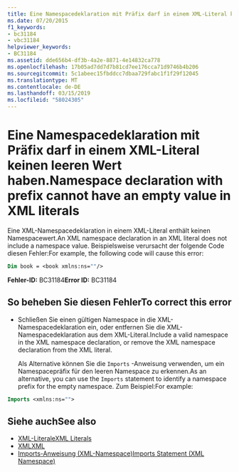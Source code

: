 ```yaml
---
title: Eine Namespacedeklaration mit Präfix darf in einem XML-Literal keinen leeren Wert haben.
ms.date: 07/20/2015
f1_keywords:
- bc31184
- vbc31184
helpviewer_keywords:
- BC31184
ms.assetid: dde656b4-df3b-4a2e-8871-4e14832ca778
ms.openlocfilehash: 17b05ad7dd7d7b81cd7ee176cca71d9746b4b206
ms.sourcegitcommit: 5c1abeec15fbddcc7dbaa729fabc1f1f29f12045
ms.translationtype: MT
ms.contentlocale: de-DE
ms.lasthandoff: 03/15/2019
ms.locfileid: "58024305"
---
```

# <a name="namespace-declaration-with-prefix-cannot-have-an-empty-value-in-xml-literals"></a><span data-ttu-id="95055-102">Eine Namespacedeklaration mit Präfix darf in einem XML-Literal keinen leeren Wert haben.</span><span class="sxs-lookup"><span data-stu-id="95055-102">Namespace declaration with prefix cannot have an empty value in XML literals</span></span>
<span data-ttu-id="95055-103">Eine XML-Namespacedeklaration in einem XML-Literal enthält keinen Namespacewert.</span><span class="sxs-lookup"><span data-stu-id="95055-103">An XML namespace declaration in an XML literal does not include a namespace value.</span></span> <span data-ttu-id="95055-104">Beispielsweise verursacht der folgende Code diesen Fehler:</span><span class="sxs-lookup"><span data-stu-id="95055-104">For example, the following code will cause this error:</span></span>  
  
```vb  
Dim book = <book xmlns:ns=""/>  
```  
  
 <span data-ttu-id="95055-105">**Fehler-ID:** BC31184</span><span class="sxs-lookup"><span data-stu-id="95055-105">**Error ID:** BC31184</span></span>  
  
## <a name="to-correct-this-error"></a><span data-ttu-id="95055-106">So beheben Sie diesen Fehler</span><span class="sxs-lookup"><span data-stu-id="95055-106">To correct this error</span></span>  
  
-   <span data-ttu-id="95055-107">Schließen Sie einen gültigen Namespace in die XML-Namespacedeklaration ein, oder entfernen Sie die XML-Namespacedeklaration aus dem XML-Literal.</span><span class="sxs-lookup"><span data-stu-id="95055-107">Include a valid namespace in the XML namespace declaration, or remove the XML namespace declaration from the XML literal.</span></span>  
  
     <span data-ttu-id="95055-108">Als Alternative können Sie die `Imports` -Anweisung verwenden, um ein Namespacepräfix für den leeren Namespace zu erkennen.</span><span class="sxs-lookup"><span data-stu-id="95055-108">As an alternative, you can use the `Imports` statement to identify a namespace prefix for the empty namespace.</span></span> <span data-ttu-id="95055-109">Zum Beispiel:</span><span class="sxs-lookup"><span data-stu-id="95055-109">For example:</span></span>  
  
```vb  
Imports <xmlns:ns="">  
```  
  
## <a name="see-also"></a><span data-ttu-id="95055-110">Siehe auch</span><span class="sxs-lookup"><span data-stu-id="95055-110">See also</span></span>

- [<span data-ttu-id="95055-111">XML-Literale</span><span class="sxs-lookup"><span data-stu-id="95055-111">XML Literals</span></span>](../../visual-basic/language-reference/xml-literals/index.md)
- [<span data-ttu-id="95055-112">XML</span><span class="sxs-lookup"><span data-stu-id="95055-112">XML</span></span>](../../visual-basic/programming-guide/language-features/xml/index.md)
- [<span data-ttu-id="95055-113">Imports-Anweisung (XML-Namespace)</span><span class="sxs-lookup"><span data-stu-id="95055-113">Imports Statement (XML Namespace)</span></span>](../../visual-basic/language-reference/statements/imports-statement-xml-namespace.md)

